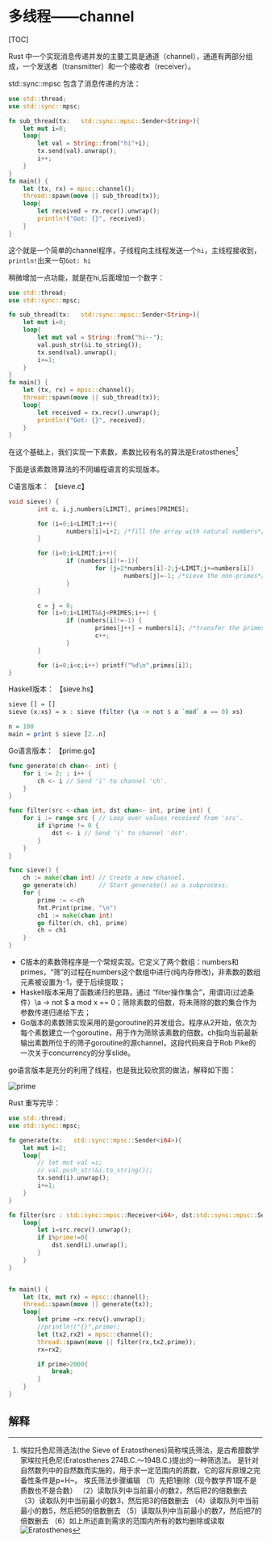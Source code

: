 # 多线程——channel
[TOC]

Rust 中一个实现消息传递并发的主要工具是通道（channel），通道有两部分组成，一个发送者（transmitter）和一个接收者（receiver）。

std::sync::mpsc 包含了消息传递的方法：

```rust
use std::thread;
use std::sync::mpsc;

fn sub_thread(tx:   std::sync::mpsc::Sender<String>){
    let mut i=0;
    loop{
        let val = String::from("hi"+i);
        tx.send(val).unwrap();
        i++;
    }
}
fn main() {
    let (tx, rx) = mpsc::channel();
    thread::spawn(move || sub_thread(tx));
    loop{
        let received = rx.recv().unwrap();
        println!("Got: {}", received);
    }
}
```

这个就是一个简单的channel程序，子线程向主线程发送一个`hi`，主线程接收到，`println!`出来一句`Got: hi`

稍微增加一点功能，就是在hi,后面增加一个数字：
```rust
use std::thread;
use std::sync::mpsc;

fn sub_thread(tx:   std::sync::mpsc::Sender<String>){
    let mut i=0;
    loop{
        let mut val = String::from("hi--");
        val.push_str(&i.to_string());
        tx.send(val).unwrap();
        i+=1;
    }
}
fn main() {
    let (tx, rx) = mpsc::channel();
    thread::spawn(move || sub_thread(tx));
    loop{
        let received = rx.recv().unwrap();
        println!("Got: {}", received);
    }
}
```

在这个基础上，我们实现一下素数，素数比较有名的算法是Eratosthenes[^1]

下面是该素数筛算法的不同编程语言的实现版本。

C语言版本： 【sieve.c】

```c
void sieve() {
        int c, i,j,numbers[LIMIT], primes[PRIMES];

        for (i=0;i<LIMIT;i++){
                numbers[i]=i+2; /*fill the array with natural numbers*/
        }

        for (i=0;i<LIMIT;i++){
                if (numbers[i]!=-1){
                        for (j=2*numbers[i]-2;j<LIMIT;j+=numbers[i])
                                numbers[j]=-1; /*sieve the non-primes*/
                }
        }

        c = j = 0;
        for (i=0;i<LIMIT&&j<PRIMES;i++) {
                if (numbers[i]!=-1) {
                        primes[j++] = numbers[i]; /*transfer the primes to their own array*/
                        c++;
                }
        }

        for (i=0;i<c;i++) printf("%d\n",primes[i]);
}
```
Haskell版本： 【sieve.hs】

```Haskell
sieve [] = []
sieve (x:xs) = x : sieve (filter (\a -> not $ a `mod` x == 0) xs)

n = 100
main = print $ sieve [2..n]
```

Go语言版本： 【prime.go】

```go
func generate(ch chan<- int) {
    for i := 2; ; i++ {
        ch <- i // Send 'i' to channel 'ch'.
    }
}

func filter(src <-chan int, dst chan<- int, prime int) {
    for i := range src { // Loop over values received from 'src'.
        if i%prime != 0 {
            dst <- i // Send 'i' to channel 'dst'.
        }
    }
}

func sieve() {
    ch := make(chan int) // Create a new channel.
    go generate(ch)      // Start generate() as a subprocess.
    for {
        prime := <-ch
        fmt.Print(prime, "\n")
        ch1 := make(chan int)
        go filter(ch, ch1, prime)
        ch = ch1
    }
}
```

- C版本的素数筛程序是一个常规实现。它定义了两个数组：numbers和primes，“筛”的过程在numbers这个数组中进行(纯内存修改)，非素数的数组元素被设置为-1，便于后续提取；
- Haskell版本采用了函数递归的思路，通过 “filter操作集合”，用谓词(过滤条件）\a -> not $ a mod x == 0；筛除素数的倍数，将未筛除的数的集合作为参数传递归递给下去；
- Go版本的素数筛实现采用的是goroutine的并发组合。程序从2开始，依次为每个素数建立一个goroutine，用于作为筛除该素数的倍数。ch指向当前最新输出素数所位于的筛子goroutine的源channel，这段代码来自于Rob Pike的一次关于concurrency的分享slide。


go语言版本是充分的利用了线程，也是我比较欣赏的做法，解释如下图：

![prime](./primesieve.gif)


Rust 重写完毕：
```rust
use std::thread;
use std::sync::mpsc;

fn generate(tx:   std::sync::mpsc::Sender<i64>){
    let mut i=2;
    loop{
        // let mut val =i;
        // val.push_str(&i.to_string());
        tx.send(i).unwrap();
        i+=1;
    }
}

fn filter(src : std::sync::mpsc::Receiver<i64>, dst:std::sync::mpsc::Sender<i64>, prime: i64) {
    loop{
        let i=src.recv().unwrap();
        if i%prime!=0{
            dst.send(i).unwrap();
        }
    }
}


fn main() {
    let (tx, mut rx) = mpsc::channel();
    thread::spawn(move || generate(tx));
    loop{
        let prime =rx.recv().unwrap();
		//println!("{}",prime);
        let (tx2,rx2) = mpsc::channel();
        thread::spawn(move || filter(rx,tx2,prime));
        rx=rx2;

        if prime>2000{
            break;
        }
    }
}
```
## 解释
[^1]:埃拉托色尼筛选法(the Sieve of Eratosthenes)简称埃氏筛法，是古希腊数学家埃拉托色尼(Eratosthenes 274B.C.～194B.C.)提出的一种筛选法。 是针对自然数列中的自然数而实施的，用于求一定范围内的质数，它的容斥原理之完备性条件是p=H~。
    埃氏筛法步骤编辑
    （1）先把1删除（现今数学界1既不是质数也不是合数）
    （2）读取队列中当前最小的数2，然后把2的倍数删去
    （3）读取队列中当前最小的数3，然后把3的倍数删去
    （4）读取队列中当前最小的数5，然后把5的倍数删去
    （5）读取队列中当前最小的数7，然后把7的倍数删去
    （6）如上所述直到需求的范围内所有的数均删除或读取
    ![Eratosthenes](./Sieve_of_Eratosthenes_animation.gif)
